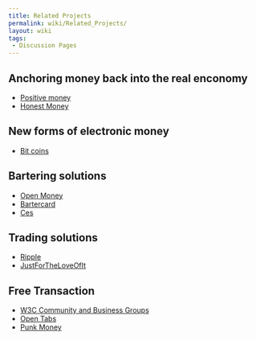 ```yaml
---
title: Related Projects
permalink: wiki/Related_Projects/
layout: wiki
tags:
 - Discussion Pages
---
```


Anchoring money back into the real enconomy
-------------------------------------------

-   [Positive money](http://www.positivemoney.org.uk/)
-   [Honest Money](http://honestmoney.org/)

New forms of electronic money
-----------------------------

-   [Bit coins](http://bitcoin.org)

Bartering solutions
-------------------

-   [Open Money](http://www.openmoney.org/)
-   [Bartercard](http://bartercard.com)
-   [Ces](http://ces.org.za/)

Trading solutions
-----------------

-   [Ripple](http://ripple-project.org/)
-   [JustForTheLoveOfIt](http://justfortheloveofit.org/)

Free Transaction
----------------

-   [W3C Community and Business
    Groups](http://www.w3.org/community/community-io/)
-   [Open Tabs](http://opentabs.net/)
-   [Punk Money](http://www.punkmoney.org/)

